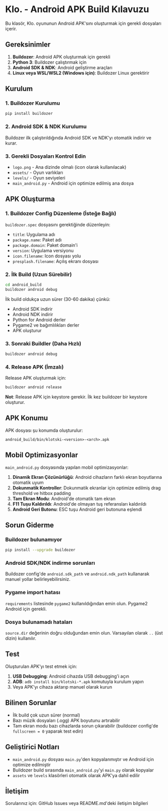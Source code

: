 # Klo. - Android APK Build Kılavuzu

Bu klasör, Klo. oyununun Android APK'sını oluşturmak için gerekli dosyaları içerir.

## Gereksinimler

1. **Buildozer**: Android APK oluşturmak için gerekli
2. **Python 3**: Buildozer çalıştırmak için
3. **Android SDK & NDK**: Android geliştirme araçları
4. **Linux veya WSL/WSL2 (Windows için)**: Buildozer Linux gerektirir

## Kurulum

### 1. Buildozer Kurulumu

```bash
pip install buildozer
```

### 2. Android SDK & NDK Kurulumu

Buildozer ilk çalıştırıldığında Android SDK ve NDK'yı otomatik indirir ve kurar.

### 3. Gerekli Dosyaları Kontrol Edin

- `logo.png` - Ana dizinde olmalı (icon olarak kullanılacak)
- `assets/` - Oyun varlıkları
- `levels/` - Oyun seviyeleri
- `main_android.py` - Android için optimize edilmiş ana dosya

## APK Oluşturma

### 1. Buildozer Config Düzenleme (İsteğe Bağlı)

`buildozer.spec` dosyasını gerektiğinde düzenleyin:

- `title`: Uygulama adı
- `package.name`: Paket adı
- `package.domain`: Paket domain'i
- `version`: Uygulama versiyonu
- `icon.filename`: Icon dosyası yolu
- `presplash.filename`: Açılış ekranı dosyası

### 2. İlk Build (Uzun Sürebilir)

```bash
cd android_build
buildozer android debug
```

İlk build oldukça uzun sürer (30-60 dakika) çünkü:
- Android SDK indirir
- Android NDK indirir
- Python for Android derler
- Pygame2 ve bağımlılıkları derler
- APK oluşturur

### 3. Sonraki Buildler (Daha Hızlı)

```bash
buildozer android debug
```

### 4. Release APK (İmzalı)

Release APK oluşturmak için:

```bash
buildozer android release
```

**Not**: Release APK için keystore gerekir. İlk kez buildozer bir keystore oluşturur.

## APK Konumu

APK dosyası şu konumda oluşturulur:

```
android_build/bin/klotski-<version>-<arch>.apk
```

## Mobil Optimizasyonlar

`main_android.py` dosyasında yapılan mobil optimizasyonlar:

1. **Dinamik Ekran Çözünürlüğü**: Android cihazların farklı ekran boyutlarına otomatik uyum
2. **Dokunmatik Kontroller**: Dokunmatik ekranlar için optimize edilmiş drag threshold ve hitbox padding
3. **Tam Ekran Modu**: Android'de otomatik tam ekran
4. **F11 Tuşu Kaldırıldı**: Android'de olmayan tuş referansları kaldırıldı
5. **Android Geri Butonu**: ESC tuşu Android geri butonuna eşlendi

## Sorun Giderme

### Buildozer bulunamıyor
```bash
pip install --upgrade buildozer
```

### Android SDK/NDK indirme sorunları
Buildozer config'de `android.sdk_path` ve `android.ndk_path` kullanarak manuel yollar belirleyebilirsiniz.

### Pygame import hatası
`requirements` listesinde `pygame2` kullanıldığından emin olun. Pygame2 Android için gerekli.

### Dosya bulunamadı hataları
`source.dir` değerinin doğru olduğundan emin olun. Varsayılan olarak `..` (üst dizin) kullanılır.

## Test

Oluşturulan APK'yı test etmek için:

1. **USB Debugging**: Android cihazda USB debugging'i açın
2. **ADB**: `adb install bin/klotski-*.apk` komutuyla kurulum yapın
3. Veya APK'yı cihaza aktarıp manuel olarak kurun

## Bilinen Sorunlar

- İlk build çok uzun sürer (normal)
- Bazı müzik dosyaları (.ogg) APK boyutunu artırabilir
- Tam ekran modu bazı cihazlarda sorun çıkarabilir (buildozer config'de `fullscreen = 0` yaparak test edin)

## Geliştirici Notları

- `main_android.py` dosyası `main.py`'den kopyalanmıştır ve Android için optimize edilmiştir
- Buildozer build sırasında `main_android.py`'yi `main.py` olarak kopyalar
- `assets` ve `levels` klasörleri otomatik olarak APK'ya dahil edilir

## İletişim

Sorularınız için: GitHub Issues veya README.md'deki iletişim bilgileri

